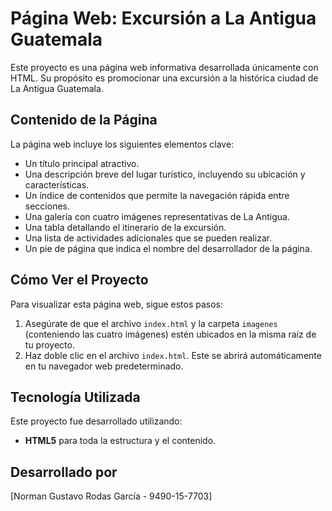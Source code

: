 # Página Web: Excursión a La Antigua Guatemala

Este proyecto es una página web informativa desarrollada únicamente con HTML. Su propósito es promocionar una excursión a la histórica ciudad de La Antigua Guatemala.

## Contenido de la Página

La página web incluye los siguientes elementos clave:
* Un título principal atractivo.
* Una descripción breve del lugar turístico, incluyendo su ubicación y características.
* Un índice de contenidos que permite la navegación rápida entre secciones.
* Una galería con cuatro imágenes representativas de La Antigua.
* Una tabla detallando el itinerario de la excursión.
* Una lista de actividades adicionales que se pueden realizar.
* Un pie de página que indica el nombre del desarrollador de la página.

## Cómo Ver el Proyecto

Para visualizar esta página web, sigue estos pasos:
1.  Asegúrate de que el archivo `index.html` y la carpeta `imagenes` (conteniendo las cuatro imágenes) estén ubicados en la misma raíz de tu proyecto.
2.  Haz doble clic en el archivo `index.html`. Este se abrirá automáticamente en tu navegador web predeterminado.

## Tecnología Utilizada

Este proyecto fue desarrollado utilizando:
* **HTML5** para toda la estructura y el contenido.

## Desarrollado por

[Norman Gustavo Rodas García - 9490-15-7703]
